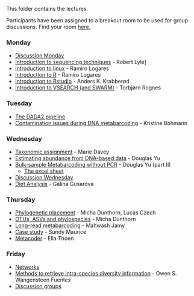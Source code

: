 This folder contains the lectures.

Participants have been assigned to a breakout room to be used for group discussions.
Find your room [here.](Breakout_groups.pdf)


### Monday
- [Discussion Monday](Group_work_Monday.pdf)
- [Introduction to sequencing techniques](20210503_Lyle.pdf) - Robert Lyle]
- [Introduction to linux](./../intro.to.unix/intro.to.unix.pdf) - Ramiro Logares
- [Introduction to R](./../intro.to.r/intro.to.R.pdf) - Ramiro Logares
- [Introduction to Rstudio](./../intro.to.Rstudio/RStudio_intro.pdf) - Anders K. Krabberød
- [Introduction to VSEARCH (and SWARM)](./../Lectures_and_groups/Rognes_vsearch-swarm.pdf) - Torbjørn Rognes

### Tuesday
- [The DADA2 pipeline](DADA2_lecture.pdf)
- [Contamination issues during DNA metabarcoding](./../Lectures_and_groups/bohmann_3May_2021.pdf) - Kristine Bohmann

### Wednesday
- [Taxonomic assignment](Lectures_and_groups/Davey_taxo_assign_04052021.pdf) - Marie Davey
- [Estimating abundance from DNA-based data](./../Lectures_and_groups/DouglasYu_20210505.pdf) - Douglas Yu
- [Bulk-sample Metabarcoding without PCR](./../Lectures_and_groups/DouglasYu_partII_20210505.pdf) - Douglas Yu (part II)
  - [The excel sheet](./../Lectures_and_groups/pa_vs_qp_tables_20210402.xlsx)
- [Discussion Wednesday](Lectures_and_groups/Group_work_Wednesday.pdf)
- [Diet Analysis](Presentation_diet20210405.pdf) - Galina Gusarova

### Thursday
- [Phylogenetic placement](./../Phylogenetic_placement) - Micha Dunthorn, Lucas Czech
- [OTUs, ASVs and phylospecies](./../Lectures_and_groups/dunthorn_clustering_talk.pdf) - Micha Dunthorn
- [Long-read metabarcoding](Long-read_metabarcoding.pdf) - Mahwash Jamy
- [Case study](Lectures_and_groups/Maurice_2021.pdf) - Sundy Maurice
- [Metacoder](./../Metacoder/Thoen_Metacoder.pdf) - Ella Thoen

### Friday
- [Networks](./../Lectures_and_groups/Networks_Krabberød.pdf)
- [Methods to retrieve intra-species diversity information](./../Lectures_and_groups/Wangensteen_Intraspecies.pdf) - Owen S. Wangensteen Fuentes  
- [Discussion groups](./../Lectures_and_groups/Group_work_Friday.pdf)
